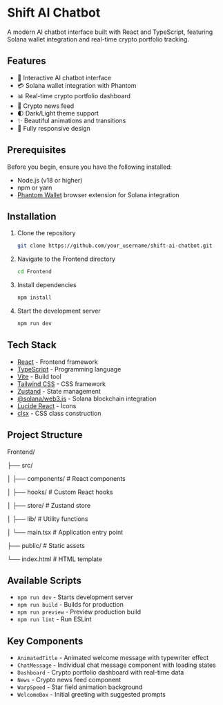 # Shift AI Chatbot

A modern AI chatbot interface built with React and TypeScript, featuring Solana wallet integration and real-time crypto portfolio tracking.

## Features

* 🤖 Interactive AI chatbot interface
* 💳 Solana wallet integration with Phantom
* 📊 Real-time crypto portfolio dashboard
* 📰 Crypto news feed
* 🌓 Dark/Light theme support
* ✨ Beautiful animations and transitions
* 📱 Fully responsive design

## Prerequisites

Before you begin, ensure you have the following installed:
* Node.js (v18 or higher)
* npm or yarn
* [Phantom Wallet](https://phantom.app/) browser extension for Solana integration

## Installation

1. Clone the repository
   ```sh
   git clone https://github.com/your_username/shift-ai-chatbot.git
   ```

2. Navigate to the Frontend directory
   ```sh
   cd Frontend
   ```

3. Install dependencies
   ```sh
   npm install
   ```

4. Start the development server
   ```sh
   npm run dev
   ```

## Tech Stack

* [React](https://react.dev/) - Frontend framework
* [TypeScript](https://www.typescriptlang.org/) - Programming language
* [Vite](https://vitejs.dev/) - Build tool
* [Tailwind CSS](https://tailwindcss.com/) - CSS framework
* [Zustand](https://zustand-demo.pmnd.rs/) - State management
* [@solana/web3.js](https://solana-labs.github.io/solana-web3.js/) - Solana blockchain integration
* [Lucide React](https://lucide.dev/) - Icons
* [clsx](https://github.com/lukeed/clsx) - CSS class construction

## Project Structure

Frontend/

├── src/

│   ├── components/     # React components

│   ├── hooks/         # Custom React hooks

│   ├── store/         # Zustand store

│   ├── lib/           # Utility functions

│   └── main.tsx       # Application entry point

├── public/            # Static assets

└── index.html         # HTML template

## Available Scripts

* `npm run dev` - Starts development server
* `npm run build` - Builds for production
* `npm run preview` - Preview production build
* `npm run lint` - Run ESLint

## Key Components

* `AnimatedTitle` - Animated welcome message with typewriter effect
* `ChatMessage` - Individual chat message component with loading states
* `Dashboard` - Crypto portfolio dashboard with real-time data
* `News` - Crypto news feed component
* `WarpSpeed` - Star field animation background
* `WelcomeBox` - Initial greeting with suggested prompts

